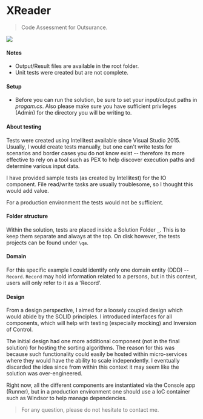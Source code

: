 # XReader

> Code Assessment for Outsurance.

![](http://i.imgur.com/JYN76xl.png)

#### Notes

  - Output/Result files are available in the root folder.
  - Unit tests were created but are not complete.

#### Setup
  - Before you can run the solution, be sure to set your input/output paths in *progam.cs*. Also please make sure you have sufficient privileges (Admin) for the directory you will be writing to.
  
#### About testing
Tests were created using Intellitest available since Visual Studio 2015. Usually, I would create tests manually, but one can't write tests for scenarios and border cases you do not know exist -- therefore its more effective to rely on a tool such as PEX to help discover execution paths and determine various input data.

I have provided sample tests (as created by Intellitest) for the IO component. File read/write tasks are usually troublesome, so I thought this would add value.

For a production environment the tests would not be sufficient.

#### Folder structure
Within the solution, tests are placed inside a Solution Folder `_`. This is to keep them separate and always at the top. On disk however, the tests projects can be found under `\qa`.

#### Domain
For this specific example I could identify only one domain entity (DDD) -- `Record`. `Record` may hold information related to a persons, but in this context, users will only refer to it as a 'Record'.

#### Design
From a design perspective, I aimed for a loosely coupled design which would abide by the SOLID principles. I introduced interfaces for all components, which will help with testing (especially mocking) and Inversion of Control. 

The initial design had one more additional component (not in the final solution) for hosting the sorting algorithms. The reason for this was because such functionality could easily be hosted within micro-services where they would have the ability to scale independently. I eventually discarded the idea since from within this context it may seem like the solution was over-engineered. 

Right now, all the different components are instantiated via the Console app (Runner), but in a production environment one should use a IoC container such as Windsor to help manage dependencies.

> For any question, please do not hesitate to contact me.
